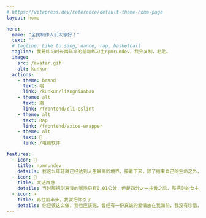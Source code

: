 ```yaml
---
# https://vitepress.dev/reference/default-theme-home-page
layout: home

hero:
  name: "全民制作人们大家好！"
  text: ""
  # tagline: Like to sing, dance, rap, basketball
  tagline: 我是练习时长两年半的前端练习生npmrundev，我会复制，粘贴。
  image:
    src: /avatar.gif
    alt: kunkun
  actions:
    - theme: brand
      text: 唱
      link: /kunkun/liangnianban
    - theme: alt
      text: 跳
      link: /frontend/cli-eslint
    - theme: alt
      text: Rap
      link: /frontend/axios-wrapper
    - theme: alt
      text: 🏀
      link: /电脑软件

features:
  - icon: 🚀
    title: npmrundev
    details: 我这么年轻就已经达到人生最高的境界，接着下来，除了结束自己的生命之外，我是无路可走了!
  - icon: 🚗
    title: 大话西游
    details: 当时那把剑离我的喉咙只有0.01公分，但是四分之一柱香之后，那把剑的女主人将会彻底地爱上我，因为我决定说一个谎话。虽然本人生平说过无数的谎话，但是这一个我认为是最完美的。
  - icon: ✈️
    title: 再往前半步，我就把你杀了
    details: 你应该这么做，我也应该死，曾经有一份真诚的爱情放在我面前，我没有珍惜，等我失去的时候才后悔莫及，人世间最疼苦的事莫过于此。如果上天能够给我一个再来一次的机会，我会对那个女孩说三个字：我爱你。如果非要在这份爱上加一个期限，我希望是……一万年
---
```


<!-- <script setup>
  import Home from './.vitepress/components/home.vue'
</script>

<Home /> -->
